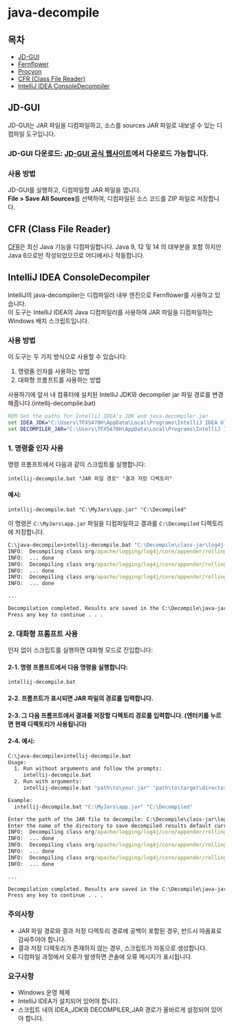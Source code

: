 # java-decompile

## 목차
- [JD-GUI](#jd-gui)
- [Fernflower](https://github.com/fesh0r/fernflower)
- [Procyon](https://github.com/ststeiger/procyon)
- [CFR (Class File Reader)](#cfr-class-file-reader)
- [IntelliJ IDEA ConsoleDecompiler](#intellij-idea-consoledecompiler)

## JD-GUI

JD-GUI는 JAR 파일을 디컴파일하고, 소스를 sources JAR 파일로 내보낼 수 있는 디컴파일 도구입니다.

### JD-GUI 다운로드: [JD-GUI 공식 웹사이트](https://java-decompiler.github.io/)에서 다운로드 가능합니다.

### 사용 방법
JD-GUI를 실행하고, 디컴파일할 JAR 파일을 엽니다.  
**File > Save All Sources**를 선택하여, 디컴파일된 소스 코드를 ZIP 파일로 저장합니다.

## CFR (Class File Reader)

[CFR](http://www.benf.org/other/cfr/)은 최신 Java 기능을 디컴파일합니다. Java 9, 12 및 14 의 대부분을 포함 하지만 Java 6으로만 작성되었으므로 어디에서나 작동합니다.

## IntelliJ IDEA ConsoleDecompiler

IntelliJ의 java-decompiler는 디컴파일러 내부 엔진으로 Fernflower를 사용하고 있습니다.  
이 도구는 IntelliJ IDEA의 Java 디컴파일러를 사용하여 JAR 파일을 디컴파일하는 Windows 배치 스크립트입니다.

### 사용 방법

이 도구는 두 가지 방식으로 사용할 수 있습니다:

1. 명령줄 인자를 사용하는 방법
2. 대화형 프롬프트를 사용하는 방법

사용하기에 앞서 내 컴퓨터에 설치된 IntelliJ JDK와 decompiler jar 파일 경로를 변경해줍니다.(intellij-decompile.bat)
```bat
REM Set the paths for IntelliJ IDEA's JDK and java-decompiler.jar
set IDEA_JDK="C:\Users\TFX5470H\AppData\Local\Programs\IntelliJ IDEA Ultimate\jbr\bin\java.exe"
set DECOMPILER_JAR="C:\Users\TFX5470H\AppData\Local\Programs\IntelliJ IDEA Ultimate\plugins\java-decompiler\lib\java-decompiler.jar"
```

### 1. 명령줄 인자 사용

명령 프롬프트에서 다음과 같이 스크립트를 실행합니다:

```
intellij-decompile.bat "JAR 파일 경로" "결과 저장 디렉토리"
```

#### 예시:
```
intellij-decompile.bat "C:\MyJars\app.jar" "C:\Decompiled"
```

이 명령은 `C:\MyJars\app.jar` 파일을 디컴파일하고 결과를 `C:\Decompiled` 디렉토리에 저장합니다.

```cmd
C:\java-decompile>intellij-decompile.bat "C:\Decompile\class-jar\log4j-core-2.17.2.jar" "C:\Decompile\java-jar"
INFO:  Decompiling class org/apache/logging/log4j/core/appender/rolling/action/AbstractPathAction
INFO:  ... done
INFO:  Decompiling class org/apache/logging/log4j/core/appender/rolling/action/CompositeAction
INFO:  ... done
INFO:  Decompiling class org/apache/logging/log4j/core/appender/rolling/TriggeringPolicy
INFO:  ... done

...

Decompilation completed. Results are saved in the C:\Decompile\java-jar directory.
Press any key to continue . . .
```

### 2. 대화형 프롬프트 사용

인자 없이 스크립트를 실행하면 대화형 모드로 진입합니다:

#### 2-1. 명령 프롬프트에서 다음 명령을 실행합니다:
```
intellij-decompile.bat
```

#### 2-2. 프롬프트가 표시되면 JAR 파일의 경로를 입력합니다.

#### 2-3. 그 다음 프롬프트에서 결과를 저장할 디렉토리 경로를 입력합니다. (엔터키를 누르면 현재 디렉토리가 사용됩니다)

#### 2-4. 예시:
```cmd
C:\java-decompile>intellij-decompile.bat
Usage:
  1. Run without arguments and follow the prompts:
     intellij-decompile.bat
  2. Run with arguments:
     intellij-decompile.bat "path\to\your.jar" "path\to\target\directory"

Example:
  intellij-decompile.bat "C:\MyJars\app.jar" "C:\Decompiled"

Enter the path of the JAR file to decompile: C:\Decompile\class-jar\log4j-core-2.17.2.jar
Enter the name of the directory to save decompiled results default current directory: C:\Decompile\java-jar
INFO:  Decompiling class org/apache/logging/log4j/core/appender/rolling/action/AbstractPathAction
INFO:  ... done
INFO:  Decompiling class org/apache/logging/log4j/core/appender/rolling/action/CompositeAction
INFO:  ... done
INFO:  Decompiling class org/apache/logging/log4j/core/appender/rolling/TriggeringPolicy
INFO:  ... done

...

Decompilation completed. Results are saved in the C:\Decompile\java-jar directory.
Press any key to continue . . .
```

### 주의사항
- JAR 파일 경로와 결과 저장 디렉토리 경로에 공백이 포함된 경우, 반드시 따옴표로 감싸주어야 합니다.
- 결과 저장 디렉토리가 존재하지 않는 경우, 스크립트가 자동으로 생성합니다.
- 디컴파일 과정에서 오류가 발생하면 콘솔에 오류 메시지가 표시됩니다.

### 요구사항
- Windows 운영 체제
- IntelliJ IDEA가 설치되어 있어야 합니다.
- 스크립트 내의 IDEA_JDK와 DECOMPILER_JAR 경로가 올바르게 설정되어 있어야 합니다.
